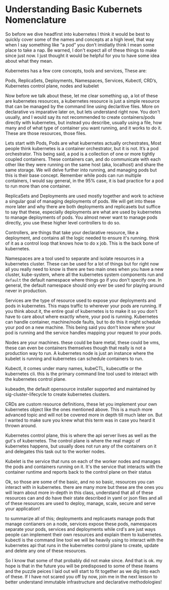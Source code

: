 # Understanding Basic Kubernets Nomenclature

So before we dive headfirst into kubernetes I think it would be best to quickly cover some of the names and concepts at a high level, that way when I say something like “a pod” you don’t imidiatly think I mean some place to take a nap. Be warned, I don't expect all of these things to make since just now. I just thought it would be helpful for you to have some idea about what they mean.

Kubernetes has a few core concepts, tools and services, These are:

Pods, ReplicaSets, Deployments, Namespaces, Services, Kubectl, CRD’s, Kubernetes control plane, nodes and kubelet

Now before we talk about these, let me clear something up, a lot of these are kubernetes resources, a kubernetes resource is just a simple resource that can be managed by the command line using declaritive files. More on declarative vs imparative later on, but lets understand right now. You don't usually, and I would say its not recommended to create containers/pods directly with kubernetes, but instead you describe, usually using a file, how many and of what type of container you want running, and it works to do it. These are those resources, those files.

Lets start with Pods, Pods are what kubernetes actually orchestrates, Most people think kubernetes is a container orchestrator, but it is not. It’s a pod orchestrator. This being said, a pod is a collection of one or more tightly coupled containers. These containers can, and do communicate with each other like they were running on the same host (aka, localhost) and share the same storage. We will delve further into running, and managing pods but this is their base concept. Remember while pods can run multiple containers, I would say general, in the 95% case, it is bad practice for a pod to run more than one container.

ReplicaSets and Deployments are used mostly together and work to achieve a singular goal of managing deployments of pods. We will get into these more later and why there are both deployments and replicasets but suffice to say that these, especially deployments are what are used by kubernetes to manage deployments of pods. You almost never want to manage pods directly, you use these higher level controllers to do so.

Controllers, are things that take your declarative resource, like a deployment, and contains all the logic needed to ensure it's running. think of it as a control loop that knows how to do x job. This is the back bone of kubernetes.

Namespaces are a tool used to separate and isolate resources in a kubernetes cluster. These can be used for a lot of things but for right now all you really need to know is there are two main ones when you have a new cluster, kube-system, where all the kubernetes system components run and `default` the default namespace where things go if you don't specify one. In general, the default namespace should only ever be used for playing around never in production.

Services are the type of resource used to expose your deployments and pods in kubernetes. This maps traffic to wherever your pods are running. If you think about it, the entire goal of kubernetes is to make it so you don't have to care about where exactly where, your pod is running. Kubernetes can handle container, machine/node faults, but to do this it might schedule your pod on a new machine. This being said you don't know where your pod is running and the service handles mapping your request to your pods.

Nodes are your machines. these could be bare metal, these could be vms, these can even be containers themselves though that really is not a production way to run. A kubernetes node is just an instance where the kubelet is running and kubernetes can schedule containers to run.

Kubectl, it comes under many names, kubeCTL, kubecuttle or the kubernetes cli. this is the primary command line tool used to interact with the kubernetes control plane.

kubeadm, the default opensource installer supported and maintained by sig-cluster-lifecycle to create kubernetes clusters.

CRDs are custom resource definitions, these let you implement your own kubernetes object like the ones mentioned above. This is a much more advanced topic and will not be covered more in depth till much later on. But I wanted to make sure you knew what this term was in case you heard it thrown around.

Kubernetes control plane, this is where the api server lives as well as the gut's of kubernetes. The control plane is where the real magic of kubernetes happens, but usually does not run any of the containers on it and delegates this task out to the worker nodes.

Kubelet is the service that runs on each of the worker nodes and manages the pods and containers running on it. It's the service that interacts with the container runtime and reports back to the control plane on their status

Ok, so those are some of the basic, and no so basic, resources you can interact with in kubernetes. there are many more but these are the ones you will learn about more in-depth in this class, understand that all of these resources can and do have their state described in yaml or json files and all of these resources are used to deploy, manage, scale, secure and serve your application!

to summarize all of this; deployments and replicasets manage pods that manage contianers on a node, services expose these pods, namespaces separate your pods, services and deployments while crd's are just ways people can implement their own resources and explain them to kubernetes. kubectl is the command line tool we will be heavily using to interact with the kubernetes api that runs in the kubernetes control plane to create, update and delete any one of these resources.

So I know that some of that probably did not make since. And that is ok. my hope is that in the future you will be predisposed to some of these iteams and the puzzle peices I laid out will start to fit together as we dig into each of these. If I have not scared you off by now, join me in the next lesson to better understand immutable infrastructure and declarative methodologies!